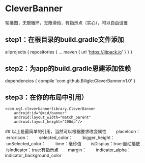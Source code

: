 # CleverBanner
轮播图，无限循环，无限滑动，有指示点（实心），可以自由设置

## step1：在根目录的build.gradle文件添加
allprojects {
		repositories {
			...
			maven { url 'https://jitpack.io' }
		}
	}
## step2：为app的build.gradle恩建添加依赖
dependencies {
	        compile 'com.github.Biligle:CleverBanner:v1.0'
	}
## step3：在你的布局中引用）
<RelativeLayout xmlns:android="http://schemas.android.com/apk/res/android"
    xmlns:tools="http://schemas.android.com/tools"
    android:layout_width="match_parent"
    android:layout_height="match_parent"
    xmlns:app="http://schemas.android.com/apk/res-auto"
    tools:context="com.wgl.cleverbanner.MainActivity">

    <com.wgl.cleverbannerlibrary.CleverBanner
        android:id="@+id/banner"
        android:layout_width="match_parent"
        android:layout_height="200dp"/>

</RelativeLayout>
## 以上是最简单的引用，当然可以根据要求改变属性
        placeIcon：<!--占位图-->
        errorIcon：<!--加载出错图-->
        selected_color：<!--选中颜色-->
        bigger_height：<!--选中的指示点变大-->
        unSelected_color：<!--未选中颜色-->
        time：<!--轮播时间间隔-->毫秒值
        isDisplay：<!--是否自动播放-->true:自动播放
        isIndicator：<!--是否有指示点-->true:有指示点
        margin：<!--指示点间距-->
        indicator_alpha：<!--指示点布局透明度-->
        indicator_background_color<!--指示点布局颜色-->
